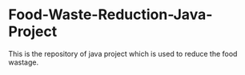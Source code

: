 # Food-Waste-Reduction-Java-Project
This is the repository of java project which is used to reduce the food wastage.
